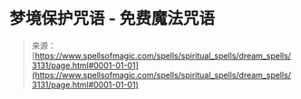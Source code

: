 <!--yml

category: 未分类

date: 2024-06-12 18:36:57

-->

# 梦境保护咒语 - 免费魔法咒语

> 来源：[https://www.spellsofmagic.com/spells/spiritual_spells/dream_spells/3131/page.html#0001-01-01](https://www.spellsofmagic.com/spells/spiritual_spells/dream_spells/3131/page.html#0001-01-01)

